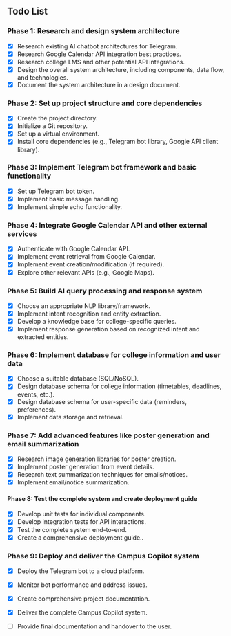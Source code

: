 ## Todo List

### Phase 1: Research and design system architecture
- [x] Research existing AI chatbot architectures for Telegram.
- [x] Research Google Calendar API integration best practices.
- [x] Research college LMS and other potential API integrations.
- [x] Design the overall system architecture, including components, data flow, and technologies.
- [x] Document the system architecture in a design document.

### Phase 2: Set up project structure and core dependencies
- [x] Create the project directory.
- [x] Initialize a Git repository.
- [x] Set up a virtual environment.
- [x] Install core dependencies (e.g., Telegram bot library, Google API client library).

### Phase 3: Implement Telegram bot framework and basic functionality
- [x] Set up Telegram bot token.
- [x] Implement basic message handling.
- [x] Implement simple echo functionality.

### Phase 4: Integrate Google Calendar API and other external services
- [x] Authenticate with Google Calendar API.
- [x] Implement event retrieval from Google Calendar.
- [x] Implement event creation/modification (if required).
- [x] Explore other relevant APIs (e.g., Google Maps).

### Phase 5: Build AI query processing and response system
- [x] Choose an appropriate NLP library/framework.
- [x] Implement intent recognition and entity extraction.
- [x] Develop a knowledge base for college-specific queries.
- [x] Implement response generation based on recognized intent and extracted entities.

### Phase 6: Implement database for college information and user data
- [x] Choose a suitable database (SQL/NoSQL).
- [x] Design database schema for college information (timetables, deadlines, events, etc.).
- [x] Design database schema for user-specific data (reminders, preferences).
- [x] Implement data storage and retrieval.

### Phase 7: Add advanced features like poster generation and email summarization
- [x] Research image generation libraries for poster creation.
- [x] Implement poster generation from event details.
- [x] Research text summarization techniques for emails/notices.
- [x] Implement email/notice summarization.

#### Phase 8: Test the complete system and create deployment guide
- [x] Develop unit tests for individual components.
- [x] Develop integration tests for API interactions.
- [x] Test the complete system end-to-end.
- [x] Create a comprehensive deployment guide..

### Phase 9: Deploy and deliver the Campus Copilot system
- [x] Deploy the Telegram bot to a cloud platform.
- [x] Monitor bot performance and address issues.
- [x] Create comprehensive project documentation.
- [x] Deliver the complete Campus Copilot system.
- [ ] Provide final documentation and handover to the user.

